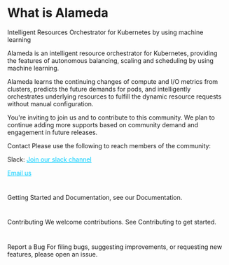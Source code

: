 # What is Alameda
Intelligent Resources Orchestrator for Kubernetes by using machine learning

Alameda is an intelligent resource orchestrator for Kubernetes, providing the features of autonomous balancing, scaling and scheduling by using machine learning.

Alameda learns the continuing changes of compute and I/O metrics from clusters, predicts the future demands for pods, and intelligently orchestrates underlying resources to fulfill the dynamic resource requests without manual configuration.

You're inviting to join us and to contribute to this community. We plan to continue adding more supports based on community demand and engagement in future releases.

Contact Please use the following to reach members of the community:

Slack: <span style="color: #00ccff;"><a style="color: #00ccff;" href="https://join.slack.com/t/alameda-ai/signup" target="_blank" rel="noopener">Join our slack channel</a></span>

<span style="color: #00ccff;"><a style="color: #00ccff;" href="mailto:alameda@prophetstor.com" target="_blank" rel="noopener">Email us</a></span>

#

Getting Started and Documentation, see our Documentation.

#

Contributing We welcome contributions. See Contributing to get started.

#

Report a Bug For filing bugs, suggesting improvements, or requesting new features, please open an issue.

#
